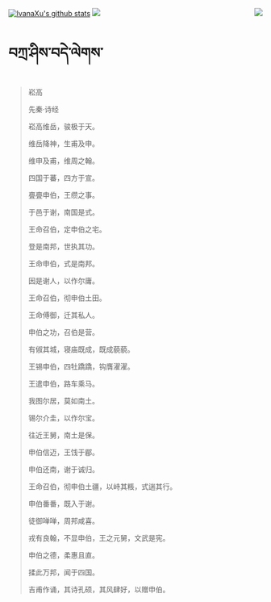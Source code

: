 [![IvanaXu's github stats](https://github-readme-stats.vercel.app/api?username=IvanaXu&show_icons=true&theme=vue-dark)](https://github.com/anuraghazra/github-readme-stats)
<img align="right" src="https://github-readme-stats.vercel.app/api/top-langs/?username=IvanaXu&langs_count=7&theme=graywhite" />
<img src="https://github-readme-stats.vercel.app/api/wakatime?username=IvanaXu&layout=compact&langs_count=6&theme=vue-dark&&custom_title=Programming Times(Jul 29 2021-)" />
# བཀྲ་ཤིས་བདེ་ལེགས་
> 崧高
>
> 先秦·诗经
>
> 崧高维岳，骏极于天。
> 
> 维岳降神，生甫及申。
> 
> 维申及甫，维周之翰。
> 
> 四国于蕃，四方于宣。
> 
> 亹亹申伯，王缵之事。
> 
> 于邑于谢，南国是式。
> 
> 王命召伯，定申伯之宅。
> 
> 登是南邦，世执其功。
> 
> 王命申伯，式是南邦。
> 
> 因是谢人，以作尔庸。
> 
> 王命召伯，彻申伯土田。
> 
> 王命傅御，迁其私人。
> 
> 申伯之功，召伯是营。
> 
> 有俶其城，寝庙既成，既成藐藐。
> 
> 王锡申伯，四牡蹻蹻，钩膺濯濯。
> 
> 王遣申伯，路车乘马。
> 
> 我图尔居，莫如南土。
> 
> 锡尔介圭，以作尔宝。
> 
> 往近王舅，南土是保。
> 
> 申伯信迈，王饯于郿。
> 
> 申伯还南，谢于诚归。
> 
> 王命召伯，彻申伯土疆，以峙其粻，式遄其行。
> 
> 申伯番番，既入于谢。
> 
> 徒御啴啴，周邦咸喜。
> 
> 戎有良翰，不显申伯，王之元舅，文武是宪。
> 
> 申伯之德，柔惠且直。
> 
> 揉此万邦，闻于四国。
> 
> 吉甫作诵，其诗孔硕，其风肆好，以赠申伯。